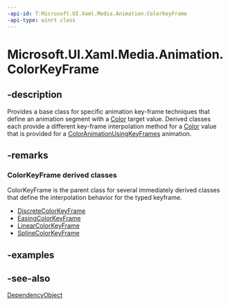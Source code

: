 ```yaml
---
-api-id: T:Microsoft.UI.Xaml.Media.Animation.ColorKeyFrame
-api-type: winrt class
---
```


<!-- Class syntax.
public class ColorKeyFrame : Windows.UI.Xaml.DependencyObject, Windows.UI.Xaml.Media.Animation.IColorKeyFrame
-->

# Microsoft.UI.Xaml.Media.Animation.ColorKeyFrame

## -description
Provides a base class for specific animation key-frame techniques that define an animation segment with a [Color](/uwp/api/windows.ui.color) target value. Derived classes each provide a different key-frame interpolation method for a [Color](/uwp/api/windows.ui.color) value that is provided for a [ColorAnimationUsingKeyFrames](coloranimationusingkeyframes.md) animation.

## -remarks
### **ColorKeyFrame** derived classes

ColorKeyFrame is the parent class for several immediately derived classes that define the interpolation behavior for the typed keyframe.

+ [DiscreteColorKeyFrame](discretecolorkeyframe.md)
+ [EasingColorKeyFrame](easingcolorkeyframe.md)
+ [LinearColorKeyFrame](linearcolorkeyframe.md)
+ [SplineColorKeyFrame](splinecolorkeyframe.md)


## -examples

## -see-also
[DependencyObject](../microsoft.ui.xaml/dependencyobject.md)
